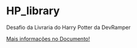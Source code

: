 # HP_library
Desafio da Livraria do Harry Potter da DevRamper

[Mais informações no Documento!](https://github.com/EduardoCulau/HP_library/blob/master/Desafio_DevRamper/docs/DESAFIO_TREINAMENTO.pdf)
